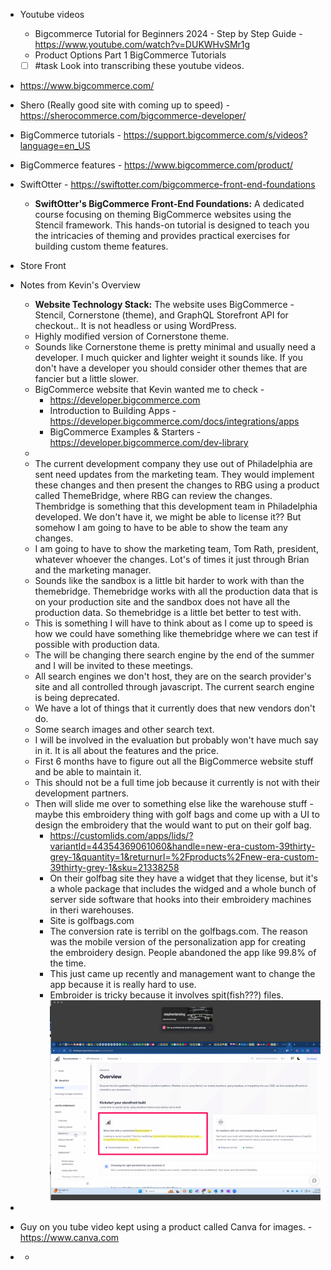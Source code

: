 - Youtube videos
	- Bigcommerce Tutorial for Beginners 2024 - Step by Step Guide - https://www.youtube.com/watch?v=DUKWHvSMr1g
	- Product Options Part 1 BigCommerce Tutorials
	- [ ] #task Look into transcribing these youtube videos.
- https://www.bigcommerce.com/
- Shero (Really good site with coming up to speed) - https://sherocommerce.com/bigcommerce-developer/
- BigCommerce tutorials - https://support.bigcommerce.com/s/videos?language=en_US
- BigCommerce features - https://www.bigcommerce.com/product/
- SwiftOtter - https://swiftotter.com/bigcommerce-front-end-foundations
	- **SwiftOtter's BigCommerce Front-End Foundations:** A dedicated course focusing on theming BigCommerce websites using the Stencil framework. This hands-on tutorial is designed to teach you the intricacies of theming and provides practical exercises for building custom theme features.
- Store Front
- Notes from Kevin's Overview
	- **Website Technology Stack:** The website uses BigCommerce -  Stencil, Cornerstone (theme), and GraphQL Storefront API for checkout.. It is not headless or using WordPress.
	- Highly modified version of Cornerstone theme.
	- Sounds like Cornerstone theme is pretty minimal and usually need a developer. I much quicker and lighter weight it sounds like. If you don't have a developer you should consider other themes that are fancier but a little slower.
	- BigCommerce website that Kevin wanted me to check - 
		- https://developer.bigcommerce.com
		- Introduction to Building Apps - https://developer.bigcommerce.com/docs/integrations/apps
		- BigCommerce Examples & Starters - https://developer.bigcommerce.com/dev-library
	- 
	- The current development company they use out of Philadelphia are sent need updates from the marketing team. They would implement these changes and then present the changes to RBG using a product called ThemeBridge, where RBG can review the changes. Thembridge is something that this development team in Philadelphia developed. We don't have it, we might be able to license it?? But somehow I am going to have to be able to show the team any changes.
	- I am going to have to show the marketing team, Tom Rath, president, whatever whoever the changes. Lot's of times it just through Brian and the marketing manager.
	- Sounds like the sandbox is a little bit harder to work with than the themebridge. Themebridge works with all the production data that is on your production site and the sandbox does not have all the production data. So themebridge is a little bet better to test with.
	- This is something I will have to think about as I come up to speed is how we could have something like themebridge where we can test if possible with production data.
	- The will be changing there search engine by the end of the summer and I will be invited to these meetings.
	- All search engines we don't host, they are on the search provider's site and all controlled through javascript. The current search engine is being deprecated.
	- We have a lot of things that it currently does that new vendors don't do.
	- Some search images and other search text.
	- I will be involved in the evaluation but probably won't have much say in it. It is all about the features and the price.
	- First 6 months have to figure out all the BigCommerce website stuff and be able to maintain it.
	- This should not be a full time job because it currently is not with their development partners.
	- Then will slide me over to something else like the warehouse stuff - maybe this embroidery thing with golf bags and come up with a UI to design the embroidery that the would want to put on their golf bag.
		- https://customlids.com/apps/lids/?variantId=44354369061060&handle=new-era-custom-39thirty-grey-1&quantity=1&returnurl=%2Fproducts%2Fnew-era-custom-39thirty-grey-1&sku=21338258
		- On their golfbag site they have a widget that they license, but it's a whole package that includes the widged and a whole bunch of server side software that hooks into their embroidery machines in theri warehouses.
		- Site is golfbags.com
		- The conversion rate is terribl on the golfbags.com. The reason was the mobile version of the personalization app for creating the embroidery design. People abandoned the app like 99.8% of the time.
		- This just came up recently and management want to change the app because it is really hard to use.
		- Embroider is tricky because it involves spit(fish???) files.
![Screen\_Capture\_-\_Jun\_18\_\_1\_27\_PM 1.png](attachments/Screen_Capture_-_Jun_18__1_27_PM%201.png)
-

- Guy on you tube video kept using a product called Canva for images. - https://www.canva.com

- 
	- 
